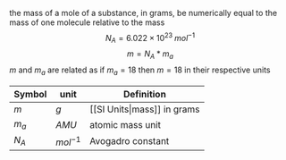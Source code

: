 the mass of a mole of a substance, in grams, be numerically equal to the mass of one molecule relative to the mass
$$N_{A}=6.022×10^{23} \; mol^{-1}$$
$$m = N_{A}*m_{a}$$
$m$ and $m_a$ are related as if $m_{a}=18$ then $m=18$ in their respective units

| Symbol  | unit       | Definition                  |
| ------- | ---------- | --------------------------- |
| $m$     | $g$        | [[SI Units\|mass]] in grams |
| $m_{a}$ | $AMU$      | atomic mass unit            |
| $N_{A}$ | $mol^{-1}$ | Avogadro constant           |
